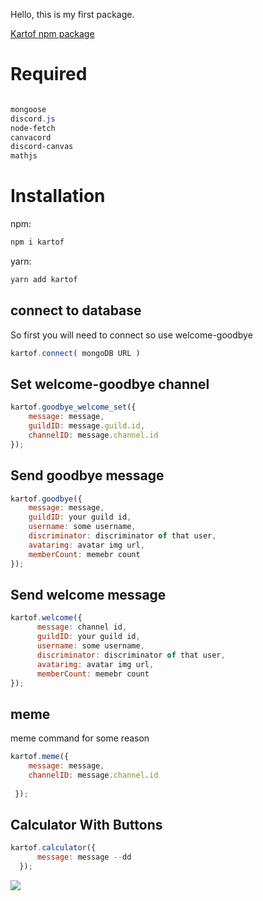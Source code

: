 Hello, this is my first package.

	

<a href="https://www.npmjs.com/package/kartof">Kartof npm package</a>

# Required
```powershell

mongoose
discord.js
node-fetch
canvacord
discord-canvas
mathjs
```
# Installation

npm:
```powershell
npm i kartof
 ```

yarn:
```powershell
yarn add kartof
 ```

## connect to database

So first you will need to connect so use welcome-goodbye

  ```js
kartof.connect( mongoDB URL )
  ```
  
  ## Set welcome-goodbye channel

  ```js
kartof.goodbye_welcome_set({ 
      message: message,
      guildID: message.guild.id,
      channelID: message.channel.id
});
  ```
  
   ## Send goodbye message

  ```js
kartof.goodbye({ 
      message: message,
      guildID: your guild id,
      username: some username,
	  discriminator: discriminator of that user,
	  avatarimg: avatar img url,
	  memberCount: memebr count
});
  ```
 ## Send welcome message

```js
kartof.welcome({ 
      message: channel id,
      guildID: your guild id,
      username: some username,
	  discriminator: discriminator of that user,
	  avatarimg: avatar img url,
	  memberCount: memebr count
});
```


 ## meme
meme command for some reason 
  ```js
kartof.meme({ 
      message: message,
      channelID: message.channel.id
      
   });
```
 ## Calculator With Buttons

  ```js
kartof.calculator({
        message: message --dd
    });
```
<img src="https://media.discordapp.net/attachments/710152357966774385/943226601527713842/unknown.png">
